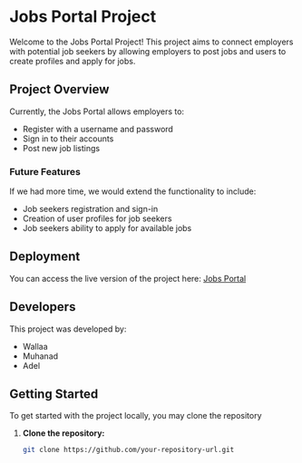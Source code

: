 # Jobs Portal Project

Welcome to the Jobs Portal Project! This project aims to connect employers with potential job seekers by allowing employers to post jobs and users to create profiles and apply for jobs.

## Project Overview

Currently, the Jobs Portal allows employers to:
- Register with a username and password
- Sign in to their accounts
- Post new job listings

### Future Features

If we had more time, we would extend the functionality to include:
- Job seekers registration and sign-in
- Creation of user profiles for job seekers
- Job seekers ability to apply for available jobs

## Deployment

You can access the live version of the project here: [Jobs Portal](https://project2-33ak.onrender.com)

## Developers

This project was developed by:
- Wallaa
- Muhanad
- Adel

## Getting Started

To get started with the project locally, you may clone the repository

1. **Clone the repository:**
   ```bash
   git clone https://github.com/your-repository-url.git
